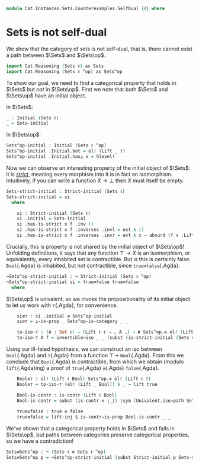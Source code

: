 <!--
```agda
open import Cat.Instances.Sets.Cocomplete using (Sets-initial)
open import Cat.Diagram.Initial
open import Cat.Instances.Sets using (Sets^op-is-category)
open import Cat.Prelude

open import Data.Bool
```
-->

```agda
module Cat.Instances.Sets.Counterexamples.SelfDual {ℓ} where
```
# Sets is not self-dual

We show that the category of sets is not self-dual, that is, there cannot exist a path between $\Sets$ and $\Sets\op$.

```agda
import Cat.Reasoning (Sets ℓ) as Sets
import Cat.Reasoning (Sets ℓ ^op) as Sets^op
```


To show our goal, we need to find a categorical property that holds in $\Sets$ but _not_ in $\Sets\op$.
First we note that both $\Sets$ and $\Sets\op$ have an initial object.

In $\Sets$:
  
```agda
_ : Initial (Sets ℓ)
_ = Sets-initial
```


In $\Sets\op$:

```agda
Sets^op-initial : Initial (Sets ℓ ^op)
Sets^op-initial .Initial.bot = el! (Lift _ ⊤)
Sets^op-initial .Initial.has⊥ x = hlevel!
```
<!--
```agda
_ = ⊥
``` 
-->

Now we can observe an interesting property of the initial object of $\Sets$: it is *[strict]*, meaning every morphism into it is in fact an *iso*morphism.
Intuitively, if you can write a function $X \to \bot$ then $X$ must itself be empty. 

[strict]: Cat.Diagram.Initial.html#strictness

```agda
Sets-strict-initial : Strict-initial (Sets ℓ)
Sets-strict-initial = si
  where
```
<!--
```agda
    open Strict-initial
    open Sets.is-invertible
    open Sets.Inverses
```
-->
```agda
    si : Strict-initial (Sets ℓ)
    si .initial = Sets-initial
    si .has-is-strict x f .inv ()
    si .has-is-strict x f .inverses .invl = ext λ ()
    si .has-is-strict x f .inverses .invr = ext λ x → absurd (f x .Lift.lower)
```

<!-- 
```agda
_ = true≠false
```
-->

Crucially, this is property is not shared by the initial object of $\Sets\op$! Unfolding definitions, it says 
that any function $\top \to X$ is an isomorphism, or equivalently, every inhabited set is contractible. But is this is certainly false:
`Bool`{.Agda} is inhabited, but not contractible, since `true≠false`{.Agda}.


```agda
¬Sets^op-strict-initial : ¬ Strict-initial (Sets ℓ ^op)
¬Sets^op-strict-initial si = true≠false true≡false
  where
```
<!--
```agda
    open Initial
    open Strict-initial
    open import Cat.Morphism

```
-->

$\Sets\op$ is univalent, so we invoke the propositionality of its initial object to let us work with `⊤`{.Agda}, for convenience.

```agda
    si≡⊤ : si .initial ≡ Sets^op-initial
    si≡⊤ = ⊥-is-prop _ Sets^op-is-category _ _

    to-iso-⊤ : (A : Set ℓ) → (Lift ℓ ⊤ → ⌞ A ⌟) → A Sets^op.≅ el! (Lift ℓ ⊤)
    to-iso-⊤ A f = invertible→iso _ _ (subst (is-strict-initial (Sets ℓ ^op)) si≡⊤ (si .has-is-strict) A f)
```

Using our ill-fated hypothesis, we can construct an iso between `Bool`{.Agda} and `⊤`{.Agda} from a function $\top \to$ `Bool`{.Agda}. From this
we conclude that `Bool`{.Agda} is contractible, from which we obtain (modulo `lift`{.Agda}ing) a proof of `true`{.Agda} `≡`{.Agda} `false`{.Agda}.

```agda
    Bool≅⊤ : el! (Lift ℓ Bool) Sets^op.≅ el! (Lift ℓ ⊤)
    Bool≅⊤ = to-iso-⊤ (el! (Lift _ Bool)) λ _ → lift true

    Bool-is-contr : is-contr (Lift ℓ Bool)
    Bool-is-contr = subst (is-contr ⊙ ∣_∣) (sym (Univalent.iso→path Sets^op-is-category Bool≅⊤)) hlevel!
    
    true≡false : true ≡ false
    true≡false = lift-inj $ is-contr→is-prop Bool-is-contr _ _
```

We've shown that a categorical property holds in $\Sets$ and fails in $\Sets\op$, but paths between categories preserve categorical properties,
so we have a contradiction!

```agda
Sets≠Sets^op : ¬ (Sets ℓ ≡ Sets ℓ ^op)
Sets≠Sets^op p = ¬Sets^op-strict-initial (subst Strict-initial p Sets-strict-initial)
```
  
